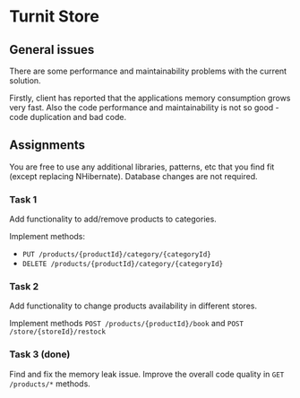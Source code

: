 # Turnit Store

## General issues

There are some performance and maintainability problems with the current solution.

Firstly, client has reported that the applications memory consumption grows very fast.
Also the code performance and maintainability is not so good - code duplication and bad code.

## Assignments

You are free to use any additional libraries, patterns, etc that you find fit (except replacing NHibernate). Database
changes are not required.

### Task 1

Add functionality to add/remove products to categories.

Implement methods:

* `PUT /products/{productId}/category/{categoryId}`
* `DELETE /products/{productId}/category/{categoryId}`

### Task 2

Add functionality to change products availability in different stores.

Implement methods `POST /products/{productId}/book` and `POST /store/{storeId}/restock`

### Task 3 (done)

Find and fix the memory leak issue.
Improve the overall code quality in `GET /products/*` methods.